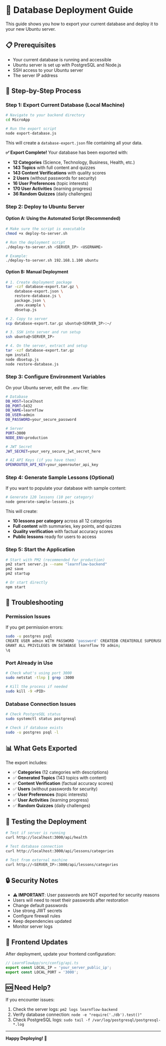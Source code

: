 # 🚀 Database Deployment Guide

This guide shows you how to export your current database and deploy it to your new Ubuntu server.

## 📋 Prerequisites

- Your current database is running and accessible
- Ubuntu server is set up with PostgreSQL and Node.js
- SSH access to your Ubuntu server
- The server IP address

## 🔄 Step-by-Step Process

### **Step 1: Export Current Database (Local Machine)**

```bash
# Navigate to your backend directory
cd MicroApp

# Run the export script
node export-database.js
```

This will create a `database-export.json` file containing all your data.

**✅ Export Complete!** Your database has been exported with:
- **12 Categories** (Science, Technology, Business, Health, etc.)
- **143 Topics** with full content and quizzes
- **143 Content Verifications** with quality scores
- **2 Users** (without passwords for security)
- **16 User Preferences** (topic interests)
- **170 User Activities** (learning progress)
- **36 Random Quizzes** (daily challenges)

### **Step 2: Deploy to Ubuntu Server**

#### **Option A: Using the Automated Script (Recommended)**

```bash
# Make sure the script is executable
chmod +x deploy-to-server.sh

# Run the deployment script
./deploy-to-server.sh <SERVER_IP> <USERNAME>

# Example:
./deploy-to-server.sh 192.168.1.100 ubuntu
```

#### **Option B: Manual Deployment**

```bash
# 1. Create deployment package
tar -czf database-export.tar.gz \
    database-export.json \
    restore-database.js \
    package.json \
    .env.example \
    dbsetup.js

# 2. Copy to server
scp database-export.tar.gz ubuntu@<SERVER_IP>:~/

# 3. SSH into server and run setup
ssh ubuntu@<SERVER_IP>

# 4. On the server, extract and setup
tar -xzf database-export.tar.gz
npm install
node dbsetup.js
node restore-database.js
```

### **Step 3: Configure Environment Variables**

On your Ubuntu server, edit the `.env` file:

```bash
# Database
DB_HOST=localhost
DB_PORT=5432
DB_NAME=learnflow
DB_USER=admin
DB_PASSWORD=your_secure_password

# Server
PORT=3000
NODE_ENV=production

# JWT Secret
JWT_SECRET=your_very_secure_jwt_secret_here

# AI API Keys (if you have them)
OPENROUTER_API_KEY=your_openrouter_api_key
```

### **Step 4: Generate Sample Lessons (Optional)**

If you want to populate your database with sample content:

```bash
# Generate 120 lessons (10 per category)
node generate-sample-lessons.js
```

This will create:
- **10 lessons per category** across all 12 categories
- **Full content** with summaries, key points, and quizzes
- **Quality verification** with factual accuracy scores
- **Public lessons** ready for users to access

### **Step 5: Start the Application**

```bash
# Start with PM2 (recommended for production)
pm2 start server.js --name "learnflow-backend"
pm2 save
pm2 startup

# Or start directly
npm start
```

## 🔧 Troubleshooting

### **Permission Issues**
If you get permission errors:
```bash
sudo -u postgres psql
CREATE USER admin WITH PASSWORD 'password' CREATEDB CREATEROLE SUPERUSER;
GRANT ALL PRIVILEGES ON DATABASE learnflow TO admin;
\q
```

### **Port Already in Use**
```bash
# Check what's using port 3000
sudo netstat -tlnp | grep :3000

# Kill the process if needed
sudo kill -9 <PID>
```

### **Database Connection Issues**
```bash
# Check PostgreSQL status
sudo systemctl status postgresql

# Check if database exists
sudo -u postgres psql -l
```

## 📊 What Gets Exported

The export includes:
- ✅ **Categories** (12 categories with descriptions)
- ✅ **Generated Topics** (143 topics with content)
- ✅ **Content Verification** (factual accuracy scores)
- ✅ **Users** (without passwords for security)
- ✅ **User Preferences** (topic interests)
- ✅ **User Activities** (learning progress)
- ✅ **Random Quizzes** (daily challenges)

## 🎯 Testing the Deployment

```bash
# Test if server is running
curl http://localhost:3000/api/health

# Test database connection
curl http://localhost:3000/api/lessons/categories

# Test from external machine
curl http://<SERVER_IP>:3000/api/lessons/categories
```

## 🔒 Security Notes

- **⚠️ IMPORTANT**: User passwords are NOT exported for security reasons
- Users will need to reset their passwords after restoration
- Change default passwords
- Use strong JWT secrets
- Configure firewall rules
- Keep dependencies updated
- Monitor server logs

## 📱 Frontend Updates

After deployment, update your frontend configuration:

```typescript
// LearnFlowApp/src/config/api.ts
export const LOCAL_IP = 'your_server_public_ip';
export const LOCAL_PORT = '3000';
```

## 🆘 Need Help?

If you encounter issues:
1. Check the server logs: `pm2 logs learnflow-backend`
2. Verify database connection: `node -e "require('./db').test()"`
3. Check PostgreSQL logs: `sudo tail -f /var/log/postgresql/postgresql-*.log`

---

**Happy Deploying! 🚀**
